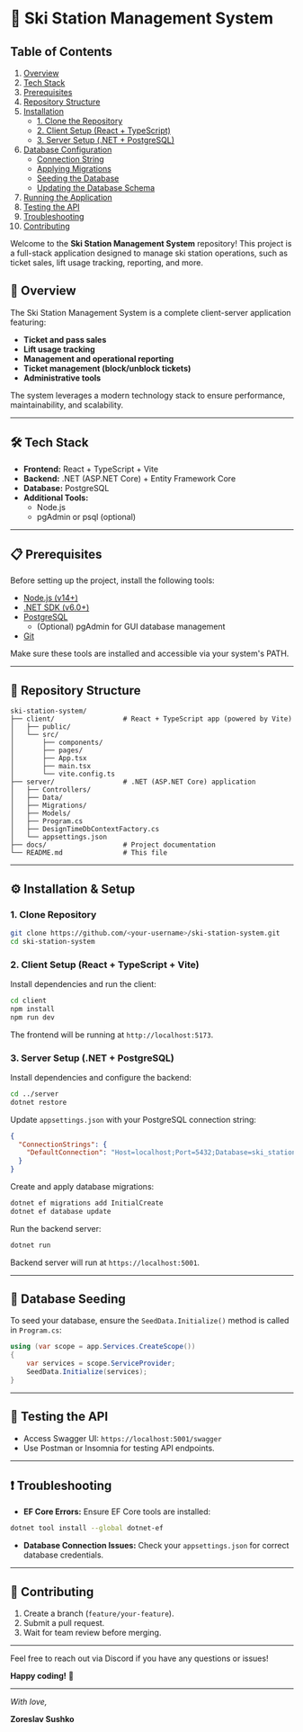 # 🎿 Ski Station Management System

## Table of Contents

1. [Overview](#overview)  
2. [Tech Stack](#tech-stack)  
3. [Prerequisites](#prerequisites)  
4. [Repository Structure](#repository-structure)  
5. [Installation](#installation)  
   - [1. Clone the Repository](#1-clone-the-repository)  
   - [2. Client Setup (React + TypeScript)](#2-client-setup-react--typescript)  
   - [3. Server Setup (.NET + PostgreSQL)](#3-server-setup-net--postgresql)  
6. [Database Configuration](#database-configuration)  
   - [Connection String](#connection-string)  
   - [Applying Migrations](#applying-migrations)  
   - [Seeding the Database](#seeding-the-database)  
   - [Updating the Database Schema](#updating-the-database-schema)  
7. [Running the Application](#running-the-application)  
8. [Testing the API](#testing-the-api)  
9. [Troubleshooting](#troubleshooting)  
10. [Contributing](#contributing)  

Welcome to the **Ski Station Management System** repository! This project is a full-stack application designed to manage ski station operations, such as ticket sales, lift usage tracking, reporting, and more.

## 🚀 Overview

The Ski Station Management System is a complete client-server application featuring:

- **Ticket and pass sales**
- **Lift usage tracking**
- **Management and operational reporting**
- **Ticket management (block/unblock tickets)**
- **Administrative tools**

The system leverages a modern technology stack to ensure performance, maintainability, and scalability.

---

## 🛠️ Tech Stack

- **Frontend:** React + TypeScript + Vite
- **Backend:** .NET (ASP.NET Core) + Entity Framework Core
- **Database:** PostgreSQL
- **Additional Tools:**
  - Node.js
  - pgAdmin or psql (optional)

---

## 📋 Prerequisites

Before setting up the project, install the following tools:

- [Node.js (v14+)](https://nodejs.org/)
- [.NET SDK (v6.0+)](https://dotnet.microsoft.com/download)
- [PostgreSQL](https://www.postgresql.org/download/)
  - (Optional) pgAdmin for GUI database management
- [Git](https://git-scm.com/downloads)

Make sure these tools are installed and accessible via your system's PATH.

---

## 📁 Repository Structure

```
ski-station-system/
├── client/                 # React + TypeScript app (powered by Vite)
│   ├── public/
│   └── src/
│       ├── components/
│       ├── pages/
│       ├── App.tsx
│       ├── main.tsx
│       └── vite.config.ts
├── server/                 # .NET (ASP.NET Core) application
│   ├── Controllers/
│   ├── Data/
│   ├── Migrations/
│   ├── Models/
│   ├── Program.cs
│   ├── DesignTimeDbContextFactory.cs
│   └── appsettings.json
├── docs/                   # Project documentation
└── README.md               # This file
```

---

## ⚙️ Installation & Setup

### 1. Clone Repository

```bash
git clone https://github.com/<your-username>/ski-station-system.git
cd ski-station-system
```

### 2. Client Setup (React + TypeScript + Vite)

Install dependencies and run the client:

```bash
cd client
npm install
npm run dev
```

The frontend will be running at `http://localhost:5173`.

### 3. Server Setup (.NET + PostgreSQL)

Install dependencies and configure the backend:

```bash
cd ../server
dotnet restore
```

Update `appsettings.json` with your PostgreSQL connection string:

```json
{
  "ConnectionStrings": {
    "DefaultConnection": "Host=localhost;Port=5432;Database=ski_station_db;Username=postgres;Password=YOUR_PASSWORD"
  }
}
```

Create and apply database migrations:

```bash
dotnet ef migrations add InitialCreate
dotnet ef database update
```

Run the backend server:

```bash
dotnet run
```

Backend server will run at `https://localhost:5001`.

---

## 🌱 Database Seeding

To seed your database, ensure the `SeedData.Initialize()` method is called in `Program.cs`:

```csharp
using (var scope = app.Services.CreateScope())
{
    var services = scope.ServiceProvider;
    SeedData.Initialize(services);
}
```

---

## 🧪 Testing the API

- Access Swagger UI: `https://localhost:5001/swagger`
- Use Postman or Insomnia for testing API endpoints.

---

## ❗ Troubleshooting

- **EF Core Errors:** Ensure EF Core tools are installed:

```bash
dotnet tool install --global dotnet-ef
```

- **Database Connection Issues:** Check your `appsettings.json` for correct database credentials.

---

## 🤝 Contributing

1. Create a branch (`feature/your-feature`).
2. Submit a pull request.
3. Wait for team review before merging.

---

Feel free to reach out via Discord if you have any questions or issues!

**Happy coding!** 🚀

---

_With love,_

**Zoreslav Sushko**

